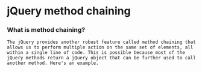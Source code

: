 # jQuery method chaining
###  What is method chaining?
`The jQuery provides another robust feature called method chaining that allows us to perform multiple action on the same set of elements, all within a single line of code.
This is possible because most of the jQuery methods return a jQuery object that can be further used to call another method. Here's an example.`

